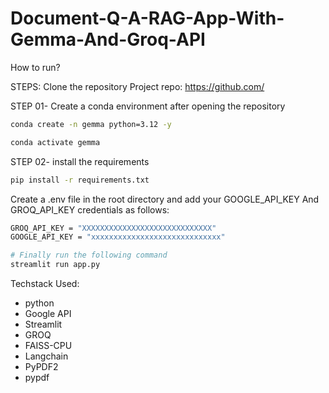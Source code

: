# Document-Q-A-RAG-App-With-Gemma-And-Groq-API

How to run?

STEPS:
Clone the repository
Project repo: https://github.com/


STEP 01- Create a conda environment after opening the repository

```bash
conda create -n gemma python=3.12 -y
```

```bash
conda activate gemma
```
STEP 02- install the requirements

```bash
pip install -r requirements.txt
```

Create a .env file in the root directory and add your GOOGLE_API_KEY And GROQ_API_KEY credentials as follows:

```bash
GROQ_API_KEY = "XXXXXXXXXXXXXXXXXXXXXXXXXXXXX"
GOOGLE_API_KEY = "xxxxxxxxxxxxxxxxxxxxxxxxxxxxx"
```
```bash
# Finally run the following command
streamlit run app.py
```
Techstack Used:

- python
- Google API
- Streamlit
- GROQ
- FAISS-CPU
- Langchain
- PyPDF2
- pypdf




